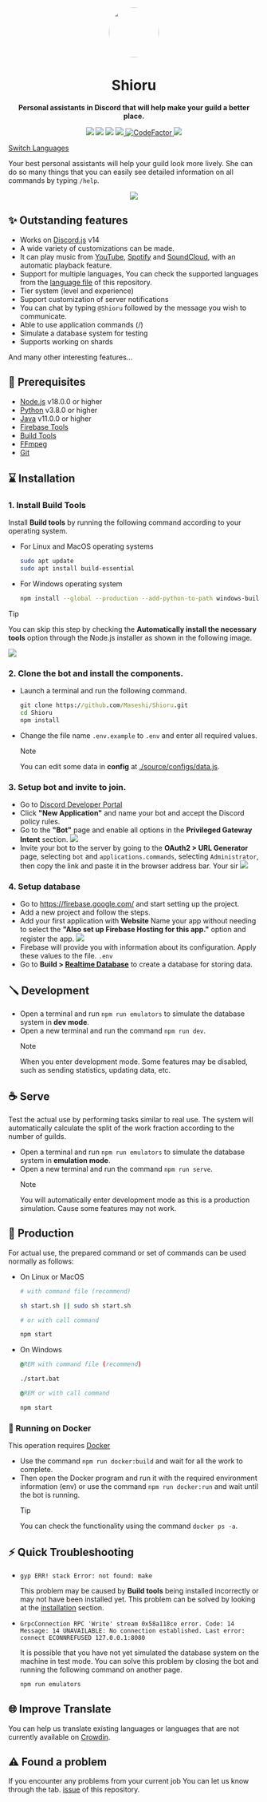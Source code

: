 <div align="center">
  <img src="https://raw.githubusercontent.com/Maseshi/Shioru/main/assets/icons/apple-icon.png" width="100" style="border-radius: 100%;" />
  <strong>
    <h1>Shioru</h1>
    <p>Personal assistants in Discord that will help make your guild a better place.</p>
  </strong>
  <img src="https://img.shields.io/badge/discord.js-14-blue?logo=discord&logoColor=white
  " />
  <img src="https://img.shields.io/github/last-commit/Maseshi/Shioru?logo=github
  " />
  <img src="https://img.shields.io/badge/dynamic/json?url=https%3A%2F%2Fq60yrzp0cbgg.statuspage.io%2Fapi%2Fv2%2Fstatus.json&query=status.indicator&logo=google-cloud&logoColor=white&label=status&link=https%3A%2F%2Fshioru.statuspage.io%2F
  " />
  <a title="Crowdin" target="_blank" href="https://crowdin.com/project/shioru">
    <img src="https://badges.crowdin.net/shioru/localized.svg" />
  </a>
  <a title="CodeFactor" target="_blank" href="https://www.codefactor.io/repository/github/maseshi/shioru">
    <img src="https://www.codefactor.io/repository/github/maseshi/shioru/badge" alt="CodeFactor" />
  </a>
  <a title="Top.gg" target="_blank" href="https://top.gg/bot/704706906505347183">
    <img src="https://top.gg/api/widget/upvotes/704706906505347183.svg" />
  </a>
</div>

[Switch Languages](https://github.com/Maseshi/Shioru/tree/main/documents)

Your best personal assistants will help your guild look more lively. She can do so many things that you can easily see detailed information on all commands by typing `/help`.

<div align="center">
  <a href="https://shiorus.web.app/invite">
    <img src="https://img.shields.io/badge/Invite_Bot-_?style=for-the-badge&logo=discord&logoColor=white&color=blue
    " />
  </a>
</div>

## ✨ Outstanding features

- Works on [Discord.js](https://discord.js.org/) v14
- A wide variety of customizations can be made.
- It can play music from [YouTube](https://www.youtube.com/), [Spotify](https://www.spotify.com/) and [SoundCloud](https://soundcloud.com/), with an automatic playback feature.
- Support for multiple languages, You can check the supported languages from the [language file](https://github.com/Maseshi/Shioru/blob/main/source/configs/languages.json) of this repository.
- Tier system (level and experience)
- Support customization of server notifications
- You can chat by typing `@Shioru` followed by the message you wish to communicate.
- Able to use application commands (/)
- Simulate a database system for testing
- Supports working on shards

And many other interesting features...

## 🧩 Prerequisites

- [Node.js](https://nodejs.org/) v18.0.0 or higher
- [Python](https://www.python.org/downloads/) v3.8.0 or higher
- [Java](https://www.oracle.com/java/technologies/downloads/) v11.0.0 or higher
- [Firebase Tools](https://firebase.google.com/docs/cli)
- [Build Tools](https://visualstudio.microsoft.com/downloads/#build-tools-for-visual-studio-2022)
- [FFmpeg](https://ffmpeg.org/download.html)
- [Git](https://git-scm.com/downloads)

## ⌛ Installation

### 1. Install **Build Tools**

Install **Build tools** by running the following command according to your operating system.

- For Linux and MacOS operating systems

  ```sh
  sudo apt update
  sudo apt install build-essential
  ```

- For Windows operating system
  ```sh
  npm install --global --production --add-python-to-path windows-build-tools
  ```

> [!TIP]
> You can skip this step by checking the **Automatically install the necessary tools** option through the Node.js installer as shown in the following image.
>
> ![](https://raw.githubusercontent.com/Maseshi/Shioru/main/assets/images/node-js-tools-for-native-modules.png)

### 2. Clone the bot and install the components.

- Launch a terminal and run the following command.
  ```bat
  git clone https://github.com/Maseshi/Shioru.git
  cd Shioru
  npm install
  ```
- Change the file name `.env.example` to `.env` and enter all required values.
  > [!NOTE]
  > You can edit some data in **config** at [./source/configs/data.js](./source/configs/data.js).

### 3. Setup bot and invite to join.

- Go to [Discord Developer Portal](https://discord.com/developers/applications)
- Click **"New Application"** and name your bot and accept the Discord policy rules.
- Go to the **"Bot"** page and enable all options in the **Privileged Gateway Intent** section.
  ![](https://raw.githubusercontent.com/Maseshi/Shioru/main/assets/images/discord-developer-portal-privileged-gateway-intents.png)
- Invite your bot to the server by going to the **OAuth2 > URL Generator** page, selecting `bot` and `applications.commands`, selecting `Administrator`, then copy the link and paste it in the browser address bar. Your sir
  ![](https://raw.githubusercontent.com/Maseshi/Shioru/main/assets/images/discord-developer-portal-scopes.png)

### 4. Setup database

- Go to https://firebase.google.com/ and start setting up the project.
- Add a new project and follow the steps.
- Add your first application with **Website** Name your app without needing to select the **"Also set up Firebase Hosting for this app."** option and register the app.
  ![](https://raw.githubusercontent.com/Maseshi/Shioru/main/assets/images/firebase-setup-web-application.png)
- Firebase will provide you with information about its configuration. Apply these values to the file. `.env`
- Go to **Build > [Realtime Database](https://console.firebase.google.com/u/0/project/_/database/data)** to create a database for storing data.

## 🪛 Development

- Open a terminal and run `npm run emulators` to simulate the database system in **dev mode**.
- Open a new terminal and run the command `npm run dev`.
  > [!NOTE]
  > When you enter development mode. Some features may be disabled, such as sending statistics, updating data, etc.

## ☕ Serve

Test the actual use by performing tasks similar to real use. The system will automatically calculate the split of the work fraction according to the number of guilds.

- Open a terminal and run `npm run emulators` to simulate the database system in **emulation mode**.
- Open a new terminal and run the command `npm run serve`.
  > [!NOTE]
  > You will automatically enter development mode as this is a production simulation. Cause some features may not work.

## 🍵 Production

For actual use, the prepared command or set of commands can be used normally as follows:

- On Linux or MacOS

  ```sh
  # with command file (recommend)

  sh start.sh || sudo sh start.sh

  # or with call command

  npm start
  ```

- On Windows

  ```bat
  @REM with command file (recommend)

  ./start.bat

  @REM or with call command

  npm start
  ```

### 🐳 Running on Docker

This operation requires [Docker](https://www.docker.com/products/docker-desktop/)

- Use the command `npm run docker:build` and wait for all the work to complete.
- Then open the Docker program and run it with the required environment information (env) or use the command `npm run docker:run` and wait until the bot is running.
  > [!TIP]
  > You can check the functionality using the command `docker ps -a`.

## ⚡ Quick Troubleshooting

- `gyp ERR! stack Error: not found: make`

  This problem may be caused by **Build tools** being installed incorrectly or may not have been installed yet. This problem can be solved by looking at the [installation](#1-install-build-tools) section.

- `GrpcConnection RPC 'Write' stream 0x58a118ce error. Code: 14 Message: 14 UNAVAILABLE: No connection established. Last error: connect ECONNREFUSED 127.0.0.1:8080`

  It is possible that you have not yet simulated the database system on the machine in test mode. You can solve this problem by closing the bot and running the following command on another page.

  ```bat
  npm run emulators
  ```

## 🌐 Improve Translate

You can help us translate existing languages or languages that are not currently available on [Crowdin](https://crowdin.com/project/shioru).

## ⚠️ Found a problem

If you encounter any problems from your current job You can let us know through the tab. [issue](https://github.com/Maseshi/Shioru/issues) of this repository.
